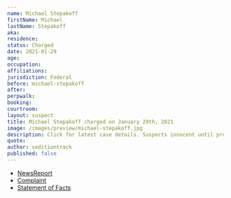 ```yaml
---
name: Michael Stepakoff
firstName: Michael
lastName: Stepakoff
aka:
residence: 
status: Charged
date: 2021-01-29
age: 
occupation:
affiliations:
jurisdiction: Federal
before: michael-stepakoff
after:
perpwalk:
booking: 
courtroom:
layout: suspect
title: Michael Stepakoff charged on January 29th, 2021
image: /images/preview/michael-stepakoff.jpg
description: Click for latest case details. Suspects innocent until proven guilty.
quote:
author: seditiontrack
published: false
---
```


- [NewsReport]()
- [Complaint](https://www.justice.gov/opa/page/file/1362386/download)
- [Statement of Facts](https://www.justice.gov/opa/page/file/1362386/download)

